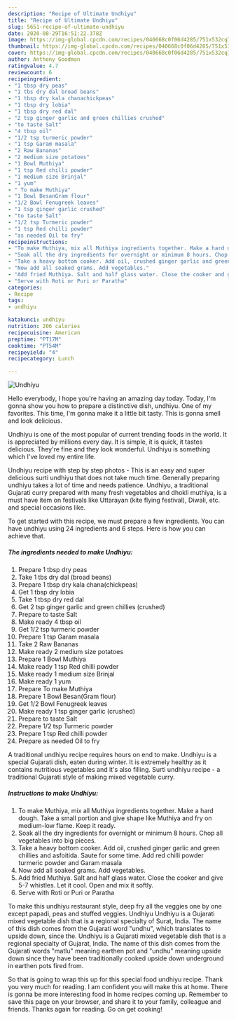 ```yaml
---
description: "Recipe of Ultimate Undhiyu"
title: "Recipe of Ultimate Undhiyu"
slug: 5651-recipe-of-ultimate-undhiyu
date: 2020-08-29T16:51:22.378Z
image: https://img-global.cpcdn.com/recipes/040668c0f06d4285/751x532cq70/undhiyu-recipe-main-photo.jpg
thumbnail: https://img-global.cpcdn.com/recipes/040668c0f06d4285/751x532cq70/undhiyu-recipe-main-photo.jpg
cover: https://img-global.cpcdn.com/recipes/040668c0f06d4285/751x532cq70/undhiyu-recipe-main-photo.jpg
author: Anthony Goodman
ratingvalue: 4.7
reviewcount: 6
recipeingredient:
- "1 tbsp dry peas"
- "1 tbs dry dal broad beans"
- "1 tbsp dry kala chanachickpeas"
- "1 tbsp dry lobia"
- "1 tbsp dry red dal"
- "2 tsp ginger garlic and green chillies crushed"
- "to taste Salt"
- "4 tbsp oil"
- "1/2 tsp turmeric powder"
- "1 tsp Garam masala"
- "2 Raw Bananas"
- "2 medium size potatoes"
- "1 Bowl Muthiya"
- "1 tsp Red chilli powder"
- "1 medium size Brinjal"
- "1 yum"
- " To make Muthiya"
- "1 Bowl BesanGram flour"
- "1/2 Bowl Fenugreek leaves"
- "1 tsp ginger garlic crushed"
- "to taste Salt"
- "1/2 tsp Turmeric powder"
- "1 tsp Red chilli powder"
- "as needed Oil to fry"
recipeinstructions:
- "To make Muthiya, mix all Muthiya ingredients together. Make a hard dough. Take a small portion and give shape like Muthiya and fry on medium-low flame. Keep it ready."
- "Soak all the dry ingredients for overnight or minimum 8 hours. Chop all vegetables into big pieces."
- "Take a heavy bottom cooker. Add oil, crushed ginger garlic and green chillies and asfoitida. Saute for some time. Add red chilli powder turmeric powder and Garam masala"
- "Now add all soaked grams. Add vegetables."
- "Add fried Muthiya. Salt and half glass water. Close the cooker and give 5-7 whistles. Let it cool. Open and mix it softly."
- "Serve with Roti or Puri or Paratha"
categories:
- Recipe
tags:
- undhiyu

katakunci: undhiyu 
nutrition: 206 calories
recipecuisine: American
preptime: "PT17M"
cooktime: "PT54M"
recipeyield: "4"
recipecategory: Lunch

---
```



![Undhiyu](https://img-global.cpcdn.com/recipes/040668c0f06d4285/751x532cq70/undhiyu-recipe-main-photo.jpg)

Hello everybody, I hope you're having an amazing day today. Today, I'm gonna show you how to prepare a distinctive dish, undhiyu. One of my favorites. This time, I'm gonna make it a little bit tasty. This is gonna smell and look delicious.

Undhiyu is one of the most popular of current trending foods in the world. It is appreciated by millions every day. It is simple, it is quick, it tastes delicious. They're fine and they look wonderful. Undhiyu is something which I've loved my entire life.

Undhiyu recipe with step by step photos - This is an easy and super delicious surti undhiyu that does not take much time. Generally preparing undhiyu takes a lot of time and needs patience. Undhiyu, a traditional Gujarati curry prepared with many fresh vegetables and dhokli muthiya, is a must have item on festivals like Uttarayan (kite flying festival), Diwali, etc. and special occasions like.


To get started with this recipe, we must prepare a few ingredients. You can have undhiyu using 24 ingredients and 6 steps. Here is how you can achieve that.

<!--inarticleads1-->

##### The ingredients needed to make Undhiyu:

1. Prepare 1 tbsp dry peas
1. Take 1 tbs dry dal (broad beans)
1. Prepare 1 tbsp dry kala chana(chickpeas)
1. Get 1 tbsp dry lobia
1. Take 1 tbsp dry red dal
1. Get 2 tsp ginger garlic and green chillies (crushed)
1. Prepare to taste Salt
1. Make ready 4 tbsp oil
1. Get 1/2 tsp turmeric powder
1. Prepare 1 tsp Garam masala
1. Take 2 Raw Bananas
1. Make ready 2 medium size potatoes
1. Prepare 1 Bowl Muthiya
1. Make ready 1 tsp Red chilli powder
1. Make ready 1 medium size Brinjal
1. Make ready 1 yum
1. Prepare  To make Muthiya
1. Prepare 1 Bowl Besan(Gram flour)
1. Get 1/2 Bowl Fenugreek leaves
1. Make ready 1 tsp ginger garlic (crushed)
1. Prepare to taste Salt
1. Prepare 1/2 tsp Turmeric powder
1. Prepare 1 tsp Red chilli powder
1. Prepare as needed Oil to fry


A traditional undhiyu recipe requires hours on end to make. Undhiyu is a special Gujarati dish, eaten during winter. It is extremely healthy as it contains nutritious vegetables and it&#39;s also filling. Surti undhiyu recipe - a traditional Gujarati style of making mixed vegetable curry. 

<!--inarticleads2-->

##### Instructions to make Undhiyu:

1. To make Muthiya, mix all Muthiya ingredients together. Make a hard dough. Take a small portion and give shape like Muthiya and fry on medium-low flame. Keep it ready.
1. Soak all the dry ingredients for overnight or minimum 8 hours. Chop all vegetables into big pieces.
1. Take a heavy bottom cooker. Add oil, crushed ginger garlic and green chillies and asfoitida. Saute for some time. Add red chilli powder turmeric powder and Garam masala
1. Now add all soaked grams. Add vegetables.
1. Add fried Muthiya. Salt and half glass water. Close the cooker and give 5-7 whistles. Let it cool. Open and mix it softly.
1. Serve with Roti or Puri or Paratha


To make this undhiyu restaurant style, deep fry all the veggies one by one except papadi, peas and stuffed veggies. Undhiyu Undhiyu is a Gujarati mixed vegetable dish that is a regional specialty of Surat, India. The name of this dish comes from the Gujarati word &#34;undhu&#34;, which translates to upside down, since the. Undhiyu is a Gujarati mixed vegetable dish that is a regional specialty of Gujarat, India. The name of this dish comes from the Gujarati words &#34;matlu&#34; meaning earthen pot and &#34;undhu&#34; meaning upside down since they have been traditionally cooked upside down underground in earthen pots fired from. 

So that is going to wrap this up for this special food undhiyu recipe. Thank you very much for reading. I am confident you will make this at home. There is gonna be more interesting food in home recipes coming up. Remember to save this page on your browser, and share it to your family, colleague and friends. Thanks again for reading. Go on get cooking!
